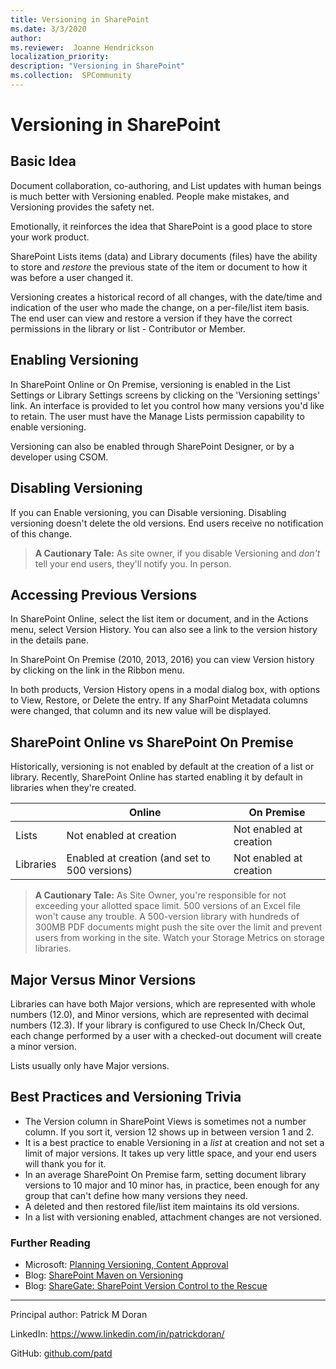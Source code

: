 ```yaml
---
title: Versioning in SharePoint
ms.date: 3/3/2020
author:
ms.reviewer:  Joanne Hendrickson
localization_priority: 
description: "Versioning in SharePoint"
ms.collection:  SPCommunity
---
```

# Versioning in SharePoint

## Basic Idea

Document collaboration, co-authoring, and List updates with human beings is much better with Versioning enabled. People make mistakes, and Versioning provides the safety net.

Emotionally, it reinforces the idea that SharePoint is a good place to store your work product.

SharePoint Lists items (data) and Library documents (files) have the ability to store and *restore* the previous state of the item or document to how it was before a user changed it.

Versioning creates a historical record of all changes, with the date/time and indication of the user who made the change, on a per-file/list item basis. The end user can view and restore a version if they have the correct permissions in the library or list - Contributor or Member.

## Enabling Versioning

In SharePoint Online or On Premise, versioning is enabled in the List Settings or Library Settings screens by clicking on the 'Versioning settings' link.  An interface is provided to let you control how many versions you'd like to retain. The user must have the Manage Lists permission capability to enable versioning.

Versioning can also be enabled through SharePoint Designer, or by a developer using CSOM. 

## Disabling Versioning

If you can Enable versioning, you can Disable versioning. Disabling versioning doesn't delete the old versions. End users receive no notification of this change.

> **A Cautionary Tale:**
> As site owner, if you disable Versioning and *don't* tell your end users, they'll notify you. In person.

## Accessing Previous Versions

In SharePoint Online, select the list item or document, and in the Actions menu, select Version History.  You can also see a link to the version history in the details pane.

In SharePoint On Premise (2010, 2013, 2016) you can view Version history by clicking on the link in the Ribbon menu.

In both products, Version History opens in a modal dialog box, with options to View, Restore, or Delete the entry. If any SharPoint Metadata columns were changed, that column and its new value will be displayed.

## SharePoint Online vs SharePoint On Premise

Historically, versioning is not enabled by default at the creation of a list or library.  Recently, SharePoint Online has started enabling it by default in libraries when they're created.

|            | Online                 | On Premise             |
| ----------| ---------------------- | ---------------------- |
| Lists     | Not enabled at creation | Not enabled at creation |
| Libraries  | Enabled at creation (and set to 500 versions)   | Not enabled at creation |

> **A Cautionary Tale:**
> As Site Owner, you're responsible for not exceeding your allotted space limit. 500 versions of an Excel file won't cause any trouble.  A 500-version library with hundreds of  300MB PDF documents might push the site over the limit and prevent users from working in the site.  Watch your Storage Metrics on storage libraries.

## Major Versus Minor Versions

Libraries can have both Major versions, which are represented with whole numbers (12.0), and Minor versions, which are represented with decimal numbers (12.3). If your library is configured to use Check In/Check Out, each change performed by a user with a checked-out document will create a minor version.

Lists usually only have Major versions.

## Best Practices and Versioning Trivia

* The Version column in SharePoint Views is sometimes not a number column. If you sort it, version 12 shows up in between version 1 and 2.
* It is a best practice to enable Versioning in a *list* at creation and not set a limit of major versions. It takes up very little space, and your end users will thank you for it.
* In an average SharePoint On Premise farm, setting document library versions to 10 major and 10 minor has, in practice, been enough for any group that can't define how many versions they need.
* A deleted and then restored file/list item maintains its old versions.
* In a list with versioning enabled, attachment changes are not versioned.

### Further Reading

* Microsoft: [Planning Versioning, Content Approval](https://docs.microsoft.com/sharepoint/governance/versioning-content-approval-and-check-out-planning)
* Blog: [SharePoint Maven on Versioning](https://sharepointmaven.com/5-ways-users-can-benefit-versioning-sharepoint/)
* Blog: [ShareGate: SharePoint Version Control to the Rescue](https://sharegate.com/blog/sharepoint-version-control)

---

Principal author: Patrick M Doran

LinkedIn: https://www.linkedin.com/in/patrickdoran/

GitHub: [github.com/patd](https://github.com/patd)